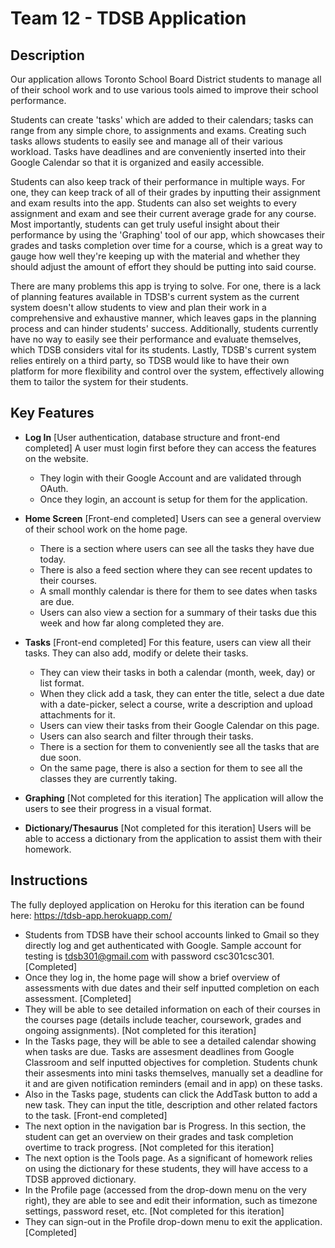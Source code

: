 # Team 12 - TDSB Application

<!-- > _Note:_ This document is intended to be relatively short. Be concise and precise. Assume the reader has no prior knowledge of your application and is non-technical.  -->

## Description 
<!--  * Provide a high-level description of your application and its value from an end-user's perspective
 * What is the problem you're trying to solve?
 * Is there any context required to understand **why** the application solves this problem? -->
Our application allows Toronto School Board District students to manage all of their school work and to use various tools aimed to improve their school performance.

Students can create 'tasks' which are added to their calendars; tasks can range from any simple chore, to assignments and exams. Creating such tasks allows students to easily see and manage all of their various workload. Tasks have deadlines and are conveniently inserted into their Google Calendar so that it is organized and easily accessible.

Students can also keep track of their performance in multiple ways. For one, they can keep track of all of their grades by inputting their assignment and exam results into the app. Students can also set weights to every assignment and exam and see their current average grade for any course. Most importantly, students can get truly useful insight about their performance by using the 'Graphing' tool of our app, which showcases their grades and tasks completion over time for a course, which is a great way to gauge how well they're keeping up with the material and whether they should adjust the amount of effort they should be putting into said course.

There are many problems this app is trying to solve. For one, there is a lack of planning features available in TDSB's current system as the current system doesn't allow students to view and plan their work in a comprehensive and exhaustive manner, which leaves gaps in the planning process and can hinder students' success. Additionally, students currently have no way to easily see their performance and evaluate themselves, which TDSB considers vital for its students. Lastly, TDSB's current system relies entirely on a third party, so TDSB would like to have their own platform for more flexibility and control over the system, effectively allowing them to tailor the system for their students.


## Key Features
<!--  * Described the key features in the application that the user can access
 * Feel free to provide a breakdown or detail for each feature that is most appropriate for your application -->
 
 * **Log In** [User authentication, database structure and front-end completed]
A user must login first before they can access the features on the website.
    * They login with their Google Account and are validated through OAuth.
    * Once they login, an account is setup for them for the application.
    
 * **Home Screen** [Front-end completed]
 Users can see a general overview of their school work on the home page. 
    * There is a section where users can see all the tasks they have due today.
    * There is also a feed section where they can see recent updates to their courses.
    * A small  monthly calendar is there for them to see dates when tasks are due.
    * Users can also view a section for a summary of their tasks due this week and how far along completed they are.
    
 * **Tasks** [Front-end completed]
 For this feature, users can view all their tasks. They can also add, modify or delete their tasks.
     * They can view their tasks in both a calendar (month, week, day) or list format.
     * When they click add a task, they can enter the title, select a due date with a date-picker, select a course, write a description and upload attachments for it.
     * Users can view their tasks from their Google Calendar on this page.
     * Users can also search and filter through their tasks.
     * There is a section for them to conveniently see all the tasks that are due soon.
     * On the same page, there is also a section for them to see all the classes they are currently taking.
     
 * **Graphing** [Not completed for this iteration]
 The application will allow the users to see their progress in a visual format. 
 * **Dictionary/Thesaurus** [Not completed for this iteration]
 Users will be able to access a dictionary from the application to assist them with their homework. 

## Instructions
The fully deployed application on Heroku for this iteration can be found here: https://tdsb-app.herokuapp.com/
<!--  * Clear instructions for how to use the application from the end-user's perspective
 * How do you access it? Are accounts pre-created or does a user register? Where do you start? etc. 
 * Provide clear steps for using each feature described above
 * If you cannot deploy your application for technical reasons, please let your TA know at the beginning of the iteration. You will need to demo the application to your partner either way. -->

- Students from TDSB have their school accounts linked to Gmail so they directly log and get authenticated with Google. Sample account for testing is tdsb301@gmail.com with password csc301csc301. [Completed]
- Once they log in, the home page will show a brief overview of assessments with due dates and their self inputted completion on each assessment. [Completed]
- They will be able to see detailed information on each of their courses in the courses page (details include teacher, coursework, grades and ongoing assignments). [Not completed for this iteration]
- In the Tasks page, they will be able to see a detailed calendar showing when tasks are due. Tasks are assesment deadlines from Google Classroom and self inputted objectives for completion. Students chunk their assesments into mini tasks themselves, manually set a deadline for it and are given notification reminders (email and in app) on these tasks.
- Also in the Tasks page, students can click the AddTask button to add a new task. They can input the title, description and other related factors to the task. [Front-end completed]
- The next option in the navigation bar is Progress. In this section, the student can get an overview on their grades and task completion overtime to track progress. [Not completed for this iteration]
- The next option is the Tools page. As a significant of homework relies on using the dictionary for these students, they will have access to a TDSB approved dictionary.  
- In the Profile page (accessed from the drop-down menu on the very right), they are able to see and edit their information, such as timezone settings, password reset, etc.  [Not completed for this iteration]
- They can sign-out in the Profile drop-down menu to exit the application. [Completed]
